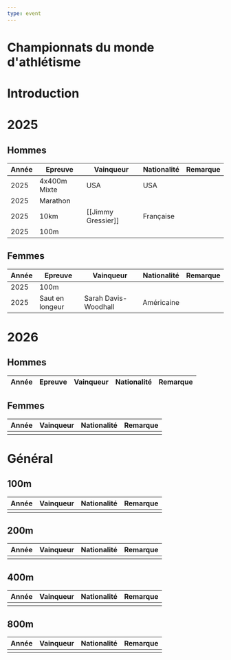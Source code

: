 ```yaml
---
type: event
---
```


# Championnats du monde d'athlétisme

# Introduction

# 2025

## Hommes

| Année | Epreuve      | Vainqueur          | Nationalité | Remarque |
| ----- | ------------ | ------------------ | ----------- | -------- |
| 2025  | 4x400m Mixte | USA                | USA         |          |
| 2025  | Marathon     |                    |             |          |
| 2025  | 10km         | [[Jimmy Gressier]] | Française   |          |
| 2025  | 100m         |                    |             |          |
## Femmes

| Année | Epreuve         | Vainqueur            | Nationalité | Remarque |
| ----- | --------------- | -------------------- | ----------- | -------- |
| 2025  | 100m            |                      |             |          |
| 2025  | Saut en longeur | Sarah Davis-Woodhall | Américaine  |          |
# 2026

## Hommes

| Année | Epreuve | Vainqueur | Nationalité | Remarque |
| ----- | ------- | --------- | ----------- | -------- |

## Femmes

| Année | Vainqueur | Nationalité | Remarque |
| ----- | --------- | ----------- | -------- |
|       |           |             |          |
# Général

## 100m

| Année | Vainqueur | Nationalité | Remarque |
| ----- | --------- | ----------- | -------- |
|       |           |             |          |

## 200m

| Année | Vainqueur | Nationalité | Remarque |
| ----- | --------- | ----------- | -------- |
|       |           |             |          |

## 400m

| Année | Vainqueur | Nationalité | Remarque |
| ----- | --------- | ----------- | -------- |
|       |           |             |          |

## 800m

| Année | Vainqueur | Nationalité | Remarque |
| ----- | --------- | ----------- | -------- |
|       |           |             |          |
